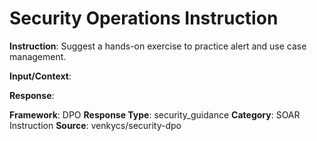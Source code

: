 # Security Operations Instruction

**Instruction**: Suggest a hands-on exercise to practice alert and use case management.

**Input/Context**: 

**Response**: 

**Framework**: DPO
**Response Type**: security_guidance
**Category**: SOAR Instruction
**Source**: venkycs/security-dpo
